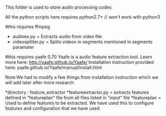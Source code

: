 This folder is used to store audio processing codes

All the python scripts here requires python2.7+  // won't work with python3

#this requires ffmpeg
* audioex.py  = Extracts audio from video file
* videosplitter.py = Splits videos in segments mentioned in segments paramater

#this requires yaafe 0.70
Yaafe is a audio feature extraction tool. Learn more here: http://yaafe.github.io/Yaafe/
Installation instruction provided here: yaafe.github.io/Yaafe/manual/install.html

Note:We had to modify a few things from installation instruction which we will add later after more research

*directory : feature_extractor
	*featureextractor.py = extracts features defined in "featureplan" file from all files listed in "input" file
	*featureplan = Used to define features to be extracted. We have used this to configure features and configuration that we have used.
